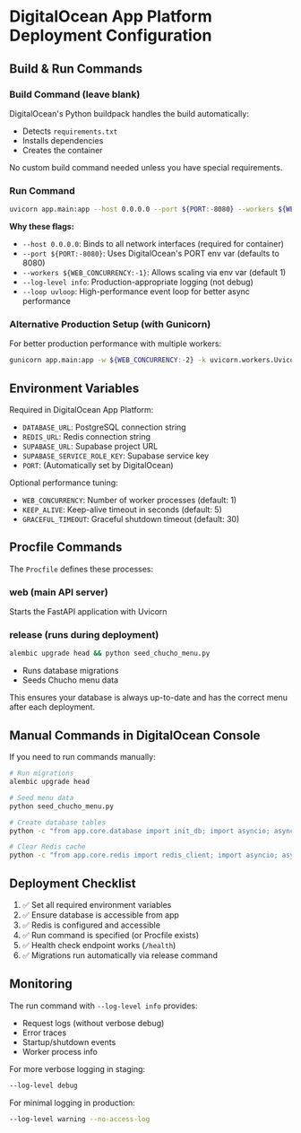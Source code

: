 # DigitalOcean App Platform Deployment Configuration

## Build & Run Commands

### Build Command (leave blank)
DigitalOcean's Python buildpack handles the build automatically:
- Detects `requirements.txt`
- Installs dependencies
- Creates the container

No custom build command needed unless you have special requirements.

### Run Command
```bash
uvicorn app.main:app --host 0.0.0.0 --port ${PORT:-8080} --workers ${WEB_CONCURRENCY:-1} --log-level info --loop uvloop
```

**Why these flags:**
- `--host 0.0.0.0`: Binds to all network interfaces (required for container)
- `--port ${PORT:-8080}`: Uses DigitalOcean's PORT env var (defaults to 8080)
- `--workers ${WEB_CONCURRENCY:-1}`: Allows scaling via env var (default 1)
- `--log-level info`: Production-appropriate logging (not debug)
- `--loop uvloop`: High-performance event loop for better async performance

### Alternative Production Setup (with Gunicorn)
For better production performance with multiple workers:
```bash
gunicorn app.main:app -w ${WEB_CONCURRENCY:-2} -k uvicorn.workers.UvicornWorker --bind 0.0.0.0:${PORT:-8080} --log-level info
```

## Environment Variables

Required in DigitalOcean App Platform:
- `DATABASE_URL`: PostgreSQL connection string
- `REDIS_URL`: Redis connection string  
- `SUPABASE_URL`: Supabase project URL
- `SUPABASE_SERVICE_ROLE_KEY`: Supabase service key
- `PORT`: (Automatically set by DigitalOcean)

Optional performance tuning:
- `WEB_CONCURRENCY`: Number of worker processes (default: 1)
- `KEEP_ALIVE`: Keep-alive timeout in seconds (default: 5)
- `GRACEFUL_TIMEOUT`: Graceful shutdown timeout (default: 30)

## Procfile Commands

The `Procfile` defines these processes:

### web (main API server)
Starts the FastAPI application with Uvicorn

### release (runs during deployment)
```bash
alembic upgrade head && python seed_chucho_menu.py
```
- Runs database migrations
- Seeds Chucho menu data

This ensures your database is always up-to-date and has the correct menu after each deployment.

## Manual Commands in DigitalOcean Console

If you need to run commands manually:

```bash
# Run migrations
alembic upgrade head

# Seed menu data
python seed_chucho_menu.py

# Create database tables
python -c "from app.core.database import init_db; import asyncio; asyncio.run(init_db())"

# Clear Redis cache
python -c "from app.core.redis import redis_client; import asyncio; asyncio.run(redis_client.get_redis().flushdb())"
```

## Deployment Checklist

1. ✅ Set all required environment variables
2. ✅ Ensure database is accessible from app
3. ✅ Redis is configured and accessible
4. ✅ Run command is specified (or Procfile exists)
5. ✅ Health check endpoint works (`/health`)
6. ✅ Migrations run automatically via release command

## Monitoring

The run command with `--log-level info` provides:
- Request logs (without verbose debug)
- Error traces
- Startup/shutdown events
- Worker process info

For more verbose logging in staging:
```bash
--log-level debug
```

For minimal logging in production:
```bash
--log-level warning --no-access-log
```